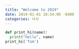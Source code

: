 ```yaml
---
title: "Welcome to 2019"
date: 2019-01-01 10:54:00 -0400
categories: 낙서
---
```


```python
def print_hi(name):
  print("hello", name)
print_hi('Tom')
```
